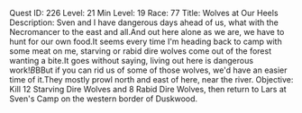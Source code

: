Quest ID: 226
Level: 21
Min Level: 19
Race: 77
Title: Wolves at Our Heels
Description: Sven and I have dangerous days ahead of us, what with the Necromancer to the east and all.And out here alone as we are, we have to hunt for our own food.It seems every time I'm heading back to camp with some meat on me, starving or rabid dire wolves come out of the forest wanting a bite.It goes without saying, living out here is dangerous work!$B$BBut if you can rid us of some of those wolves, we'd have an easier time of it.They mostly prowl north and east of here, near the river.
Objective: Kill 12 Starving Dire Wolves and 8 Rabid Dire Wolves, then return to Lars at Sven's Camp on the western border of Duskwood.
